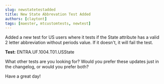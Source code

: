 ```yaml
---
slug: newstatetestadded
title: New State Abbrevation Test Added
authors: [claytont]
tags: [maester, mtcustomtests, newtest]
---
```

Added a new test for US users where it tests if the State attribute has a valid 2 letter abbreviation without periods value. If it doesn't, it will fail the test.

**Test:** ENTRA.UF.1004.T01.USState

What other tests are you looking for? Would you prefer these updates just in the changelog, or would you prefer both?


Have a great day!
